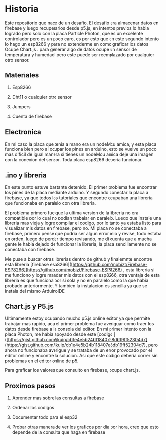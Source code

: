 # Historia

Este repositorio que nace de un desafio. El desafio era almacenar datos en firebase y luego recuperarlos desde p5.js, en intentos previos lo habia logrado pero solo con la placa Particle Photon, que es un excelente controlador pero es un poco caro, es por esto que en este segundo intento lo hago un esp8266 y para no extenderme en como graficar los datos Ocupe Chart.js . para generar algo de datos ocupe un sensor de temperatura y humedad, pero este puede ser reemplazado por cualquier otro sensor.

## Materiales

1.  Esp8266
    
2.  Dht11 o cualquier otro sensor
    
3.  Jumpers
    
4.  Cuenta de firebase
    

## Electronica

En mi caso la placa que tenia a mano era un nodeMcu amica, y esta placa funciona bien pero al ocupar los pines en arduino, esto se vuelve un poco mas dificil de igual manera si tienes un nodeMcu amica deje una imagen con la conexion del sensor. Toda placa esp8266 deberia funcionar.

## .ino y libreria

En este punto estuve bastante detenido. El primer problema fue encontrar los pines de la placa mediante arduino. Y segundo conectar la placa a firebase, ya que todos los tutoriales que encontre ocupaban una libreria que funcionaba en paralelo con otra libreria.

El problema primero fue que la ultima version de la libreria no era compatible por lo cual no podian trabajar en paralelo. Luego que instale una libreria mas vieja y logre compilar el codigo, por lo tanto ya estaba listo para visualizar mis datos en firebase, pero no. Mi placa no se conectaba a firebase, primero pense que podria ser algun error mio y revise, todo estaba en orden, luego de perder tiempo revisando, me di cuenta que a mucha gente le habia dejado de funcionar la libreria, la placa sencillamente no se conectaba con firebase.

Me puse a buscar otras librerias dentro de github y finalemnte encontre esta libreria [firebase esp8266]([https://github.com/mobizt/Firebase-ESP8266](https://github.com/mobizt/Firebase-ESP8266) , esta libreria si me funciono y logre mandar mis datos con el esp8266, otra ventaja de esta libreria es que funciona por si sola y no en paralelo como la que habia probado anteriormente. Y tambien la instalacion es sencilla ya que se instala del mismo ArduinoIDE

## Chart.js y P5.js

Ultimamente estoy ocupando mucho p5.js online editor ya que permite trabajar mas rapido, aca el primer problema fue averiguar como traer los datos desde firebase a la consola del editor. En mi primer intento con la placa Photon, me habia apoyado desde este [codigo ]([https://gist.github.com/jkuip/cb1e4e5b24b118407e8db19ff52304d7](https://gist.github.com/jkuip/cb1e4e5b24b118407e8db19ff52304d7), pero ahora no funcionaba averigue y se trataba de un error provocado por el editor online y encontre la solucion. Asi que este codigo deberia correr sin problemas en el editor online de p5.

Para graficar los valores que consulto en firebase, ocupe chart.js.

## Proximos pasos

1.  Aprender mas sobre las consultas a firebase
    
2.  Ordenar los codigos
    
3.  Documentar todo para el esp32
    
4.  Probar otras manera de ver los graficos por dia por hora, creo que esto depende de la consulta que haga en firebase
